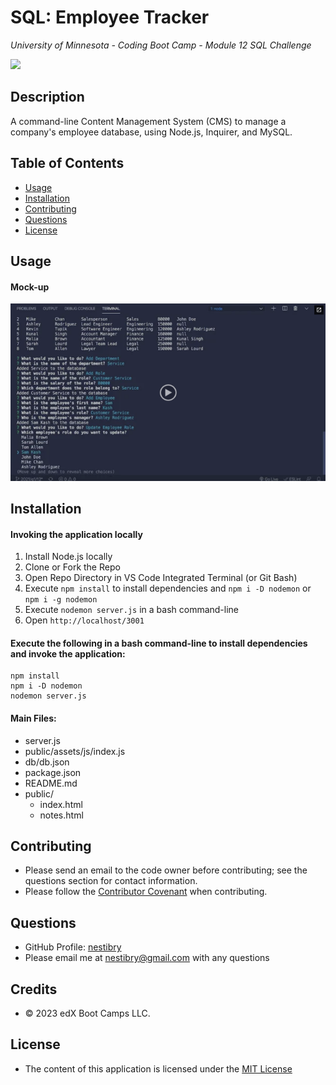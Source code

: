 # SQL: Employee Tracker
*University of Minnesota - Coding Boot Camp - Module 12 SQL Challenge*

![](https://img.shields.io/badge/License-MIT_License-blue)

## Description

A command-line Content Management System (CMS) to manage a company's employee database, using Node.js, Inquirer, and MySQL.

## Table of Contents
- [Usage](#usage)
- [Installation](#installation)
- [Contributing](#contributing)
- [Questions](#questions)
- [License](#license)

## Usage

#### Mock-up

[![A video thumbnail shows the command-line employee management application with a play button overlaying the view.](./_challenge_info/Assets/12-sql-homework-video-thumbnail.png)](https://2u-20.wistia.com/medias/2lnle7xnpk)

## Installation 
#### Invoking the application locally

1. Install Node.js locally
2. Clone or Fork the Repo
3. Open Repo Directory in VS Code Integrated Terminal (or Git Bash)
4. Execute `npm install` to install dependencies and `npm i -D nodemon` or `npm i -g nodemon`
4. Execute `nodemon server.js` in a bash command-line
5. Open `http://localhost/3001`


#### Execute the following in a bash command-line to install dependencies and invoke the application:
```
npm install 
npm i -D nodemon
nodemon server.js
```

#### Main Files: 

- server.js
- public/assets/js/index.js
- db/db.json
- package.json
- README.md
- public/
    - index.html
    - notes.html


## Contributing
- Please send an email to the code owner before contributing; see the questions section for contact information. 
- Please follow the [Contributor Covenant](https://www.contributor-covenant.org/) when contributing.

## Questions

- GitHub Profile: [nestibry](https://github.com/nestibry)
- Please email me at [nestibry@gmail.com](mailto:nestibry@gmail.com) with any questions

## Credits
- © 2023 edX Boot Camps LLC.

## License

- The content of this application is licensed under the [MIT License](https://choosealicense.com/licenses/mit/)

